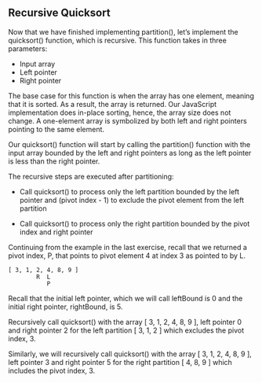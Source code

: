## Recursive Quicksort

Now that we have finished implementing partition(), let’s implement the quicksort() function, which is recursive. This function takes in three parameters:

- Input array
- Left pointer
- Right pointer

The base case for this function is when the array has one element, meaning that it is sorted. As a result, the array is returned. Our JavaScript implementation does in-place sorting, hence, the array size does not change. A one-element array is symbolized by both left and right pointers pointing to the same element.

Our quicksort() function will start by calling the partition() function with the input array bounded by the left and right pointers as long as the left pointer is less than the right pointer.

The recursive steps are executed after partitioning:

- Call quicksort() to process only the left partition bounded by the left pointer and (pivot index - 1) to exclude the pivot element from the left partition

- Call quicksort() to process only the right partition bounded by the pivot index and right pointer

Continuing from the example in the last exercise, recall that we returned a pivot index, P, that points to pivot element 4 at index 3 as pointed to by L.

```
[ 3, 1, 2, 4, 8, 9 ]
        R  L
           P
```

Recall that the initial left pointer, which we will call leftBound is 0 and the initial right pointer, rightBound, is 5.

Recursively call quicksort() with the array [ 3, 1, 2, 4, 8, 9 ], left pointer 0 and right pointer 2 for the left partition [ 3, 1, 2 ] which excludes the pivot index, 3.

Similarly, we will recursively call quicksort() with the array [ 3, 1, 2, 4, 8, 9 ], left pointer 3 and right pointer 5 for the right partition [ 4, 8, 9 ] which includes the pivot index, 3.
